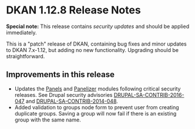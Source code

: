 # DKAN 1.12.8 Release Notes

**Special note:** This release contains *security updates* and should be applied immediately.

This is a "patch" release of DKAN, containing bug fixes and minor updates to DKAN 7.x-1.12, but adding no new functionality. Upgrading should be straightforward.

## Improvements in this release
- Updates the [Panels](https://www.drupal.org/project/panels) and [Panelizer](https://www.drupal.org/project/panelizer) modules following critical security releases. See Drupal security advisories [DRUPAL-SA-CONTRIB-2016-047](https://www.drupal.org/node/2785631) and [DRUPAL-SA-CONTRIB-2014-048](https://www.drupal.org/node/2785687).
- Added validation to groups node form to prevent user from creating duplicate groups. Saving a group will now fail if there is an existing group with the same name.
